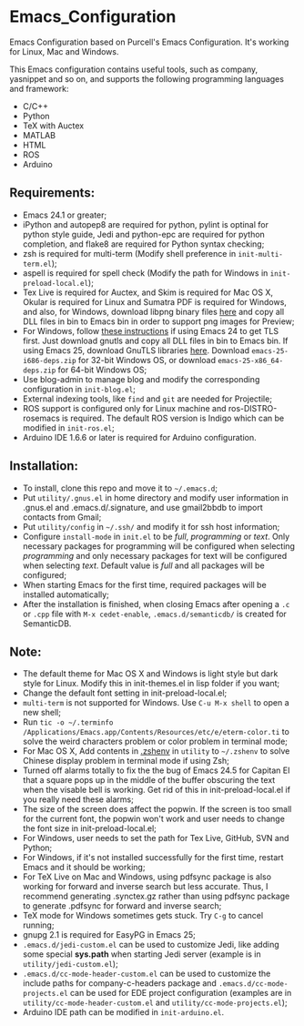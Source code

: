 Emacs_Configuration
========================================

Emacs Configuration based on Purcell's Emacs Configuration. It's working for Linux, Mac and Windows.

This Emacs configuration contains useful tools, such as company, yasnippet and so on, and supports the following programming languages and framework:
  - C/C++
  - Python
  - TeX with Auctex
  - MATLAB
  - HTML
  - ROS
  - Arduino

## Requirements:
  - Emacs 24.1 or greater;
  - iPython and autopep8 are required for python, pylint is optinal for python style guide, Jedi and python-epc are required for python completion, and flake8 are required for Python syntax checking;
  - zsh is required for multi-term (Modify shell preference in `init-multi-term.el`);
  - aspell is required for spell check (Modify the path for Windows in `init-preload-local.el`);
  - Tex Live is required for Auctex, and Skim is required for Mac OS X, Okular is required for Linux and Sumatra PDF is required for Windows, and also, for Windows, download libpng binary files [here](https://sourceforge.net/projects/ezwinports/files/) and copy all DLL files in bin to Emacs bin in order to support png images for Preview;
  - For Windows, follow [these instructions](http://xn--9dbdkw.se/diary/how_to_enable_GnuTLS_for_Emacs_24_on_Windows/index.en.html) if using Emacs 24 to get TLS first. Just download gnutls and copy all DLL files in bin to Emacs bin. If using Emacs 25, download GnuTLS libraries [here](http://alpha.gnu.org/gnu/emacs/pretest/windows/). Download `emacs-25-i686-deps.zip` for 32-bit Windows OS, or download `emacs-25-x86_64-deps.zip` for 64-bit Windows OS;
  - Use blog-admin to manage blog and modify the corresponding configuration in `init-blog.el`;
  - External indexing tools, like `find` and `git` are needed for Projectile;
  - ROS support is configured only for Linux machine and ros-DISTRO-rosemacs is required. The default ROS version is Indigo which can be modified in `init-ros.el`;
  - Arduino IDE 1.6.6 or later is required for Arduino configuration.

## Installation:
  - To install, clone this repo and move it to `~/.emacs.d`;
  - Put `utility/.gnus.el` in home directory and modify user information in .gnus.el and .emacs.d/.signature, and use gmail2bbdb to import contacts from Gmail;
  - Put `utility/config` in `~/.ssh/` and modify it for ssh host information;
  - Configure `install-mode` in `init.el` to be *full*, *programming* or *text*. Only necessary packages for programming will be configured when selecting *programming* and only necessary packages for text will be configured when selecting *text*. Default value is *full* and all packages will be configured;
  - When starting Emacs for the first time, required packages will be installed automatically;
  - After the installation is finished, when closing Emacs after opening a `.c` or `.cpp` file with `M-x cedet-enable`, `.emacs.d/semanticdb/` is created for SemanticDB.

## Note:
  - The default theme for Mac OS X and Windows is light style but dark style for Linux. Modify this in init-themes.el in lisp folder if you want;
  - Change the default font setting in init-preload-local.el;
  - `multi-term` is not supported for Windows. Use `C-u M-x shell` to open a new shell;
  - Run `tic -o ~/.terminfo /Applications/Emacs.app/Contents/Resources/etc/e/eterm-color.ti` to solve the weird characters problem or color problem in terminal mode;
  - For Mac OS X, Add contents in [.zshenv](https://github.com/wuliuxiansheng/Emacs_Configuration/blob/master/utility/.zshenv) in `utility` to `~/.zshenv` to solve Chinese display problem in terminal mode if using Zsh;
  - Turned off alarms totally to fix the the bug of Emacs 24.5 for Capitan EI that a square pops up in the middle of the buffer obscuring the text when the visable bell is working. Get rid of this in init-preload-local.el if you really need these alarms;
  - The size of the screen does affect the popwin. If the screen is too small for the current font, the popwin won't work and user needs to change the font size in init-preload-local.el;
  - For Windows, user needs to set the path for Tex Live, GitHub, SVN and Python;
  - For Windows, if it's not installed successfully for the first time, restart Emacs and it should be working;
  - For TeX Live on Mac and Windows, using pdfsync package is also working for forward and inverse search but less accurate. Thus, I recommend generating .synctex.gz rather than using pdfsync package to generate .pdfsync for forward and inverse search;
  - TeX mode for Windows sometimes gets stuck. Try `C-g` to cancel running;
  - gnupg 2.1 is required for EasyPG in Emacs 25;
  - `.emacs.d/jedi-custom.el` can be used to customize Jedi, like adding some special **sys.path** when starting Jedi server (example is in `utility/jedi-custom.el`);
  - `.emacs.d/cc-mode-header-custom.el` can be used to customize the include paths for company-c-headers package and `.emacs.d/cc-mode-projects.el` can be used for EDE project configuration (examples are in `utility/cc-mode-header-custom.el` and `utility/cc-mode-projects.el`);
  - Arduino IDE path can be modified in `init-arduino.el`.

